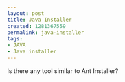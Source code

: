 ```yaml
---
layout: post
title: Java Installer
created: 1281367559
permalink: java-installer
tags:
- JAVA
- Java installer
---
```

<p>Is there any tool similar to Ant Installer?</p>
